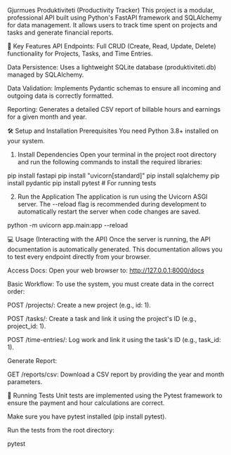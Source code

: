 Gjurmues Produktiviteti (Productivity Tracker)
This project is a modular, professional API built using Python's FastAPI framework and SQLAlchemy for data management. It allows users to track time spent on projects and tasks and generate financial reports.

🚀 Key Features
API Endpoints: Full CRUD (Create, Read, Update, Delete) functionality for Projects, Tasks, and Time Entries.

Data Persistence: Uses a lightweight SQLite database (produktiviteti.db) managed by SQLAlchemy.

Data Validation: Implements Pydantic schemas to ensure all incoming and outgoing data is correctly formatted.

Reporting: Generates a detailed CSV report of billable hours and earnings for a given month and year.

🛠️ Setup and Installation
Prerequisites
You need Python 3.8+ installed on your system.

1. Install Dependencies
Open your terminal in the project root directory and run the following commands to install the required libraries:

pip install fastapi
pip install "uvicorn[standard]"
pip install sqlalchemy
pip install pydantic
pip install pytest  # For running tests

2. Run the Application
The application is run using the Uvicorn ASGI server. The --reload flag is recommended during development to automatically restart the server when code changes are saved.

python -m uvicorn app.main:app --reload

💻 Usage (Interacting with the API)
Once the server is running, the API documentation is automatically generated. This documentation allows you to test every endpoint directly from your browser.

Access Docs: Open your web browser to:
http://127.0.0.1:8000/docs

Basic Workflow: To use the system, you must create data in the correct order:

POST /projects/: Create a new project (e.g., id: 1).

POST /tasks/: Create a task and link it using the project's ID (e.g., project_id: 1).

POST /time-entries/: Log work and link it using the task's ID (e.g., task_id: 1).

Generate Report:

GET /reports/csv: Download a CSV report by providing the year and month parameters.

🧪 Running Tests
Unit tests are implemented using the Pytest framework to ensure the payment and hour calculations are correct.

Make sure you have pytest installed (pip install pytest).

Run the tests from the root directory:

pytest
